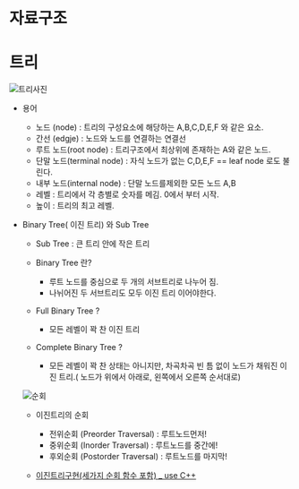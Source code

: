 # 자료구조





# 트리


![트리사진](https://user-images.githubusercontent.com/61967790/104779455-7e598500-57c2-11eb-8eea-7ef7dfd95fd0.png)

- 용어
    - 노드 (node) : 트리의 구성요소에 해당하는 A,B,C,D,E,F 와 같은  요소.
    - 간선 (edgje) : 노드와 노드를 연결하는 연결선
    - 루트 노드(root node) : 트리구조에서 최상위에 존재하는 A와 같은 노드.
    - 단말 노드(terminal node) : 자식 노드가 없는 C,D,E,F == leaf node 로도 불린다.
    - 내부 노드(internal node) : 단말 노드를제외한 모든 노드 A,B
    - 레벨 : 트리에서 각 층별로 숫자를 메김. 0에서 부터 시작.
    - 높이 : 트리의 최고 레벨.

-  Binary Tree( 이진 트리) 와 Sub Tree
    - Sub Tree : 큰 트리 안에 작은 트리
    
    - Binary Tree 란?
        - 루트 노드를 중심으로 두 개의 서브트리로 나누어 짐.
        - 나뉘어진 두 서브트리도 모두 이진 트리 이어야한다.
        
    - Full Binary Tree ?
        - 모든 레벨이 꽉 찬 이진 트리
    
    - Complete Binary Tree ?
        - 모든 레벨이 꽉 찬 상태는 아니지만, 차곡차곡 빈 틈 없이 노드가 채워진 이진 트리.( 노드가 위에서 아래로, 왼쪽에서 오른쪽 순서대로)
    
    
    ![순회](https://user-images.githubusercontent.com/61967790/104784367-78b46d00-57cb-11eb-8fad-9f0f3d7b8775.png)
    
    - 이진트리의 순회
   

        - 전위순회 (Preorder Traversal) : 루트노드먼저!
        - 중위순회 (Inorder Traversal) : 루트노드를 중간에!
        - 후외순회 (Postorder Traversal) : 루트노드를 마지막!
    
    
    - [이진트리구현(세가지 순회 함수 포함) _  use C++](https://github.com/Hyeongwon-up/Algorithm-DataStructure/blob/HW/%EC%9E%90%EB%A3%8C%EA%B5%AC%EC%A1%B0%EC%A0%95%EB%A6%AC/%EC%9D%B4%EC%A7%84%ED%8A%B8%EB%A6%AC%EA%B5%AC%ED%98%84/main.cpp) 
        
        


